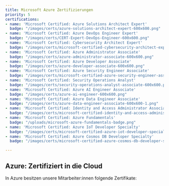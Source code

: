```yaml
---
title: Microsoft Azure Zertifizierungen
priority: 5
certifications:
- name: 'Microsoft Certified: Azure Solutions Architect Expert'
  badge: "/images/certs/azure-solutions-architect-expert-600x600.png"
- name: 'Microsoft Certified: Azure DevOps Engineer Expert'
  badge: "/images/certs/CERT-Expert-DevOps-Engineer-600x600.png"
- name: 'Microsoft Certified: Cybersecurity Architect Expert'
  badge: "/images/certs/microsoft-certified-cybersecurity-architect-expert.png"
- name: 'Microsoft Certified: Azure Administrator Associate'
  badge: "/images/certs/azure-administrator-associate-600x600.png"
- name: 'Microsoft Certified: Azure Developer Associate'
  badge: "/images/certs/azure-developer-associate-600x600.png"
- name: 'Microsoft Certified: Azure Security Engineer Associate'
  badge: "/images/certs/microsoft-certified-azure-security-engineer-associate.png"
- name: 'Microsoft Certified: Security Operations Analyst'
  badge: "/images/certs/security-operations-analyst-associate-600x600.png"
- name: 'Microsoft Certified: Azure AI Engineer Associate'
  badge: "/images/certs/azure-ai-engineer-600x600.png"
- name: 'Microsoft Certified: Azure Data Engineer Associate'
  badge: "/images/certs/azure-data-engineer-associate-600x600-1.png"
- name: 'Microsoft Certified: Identity and Access Administrator Associate'
  badge: "/images/certs/microsoft-certified-identity-and-access-administrator-associate-600x600.png"
- name: 'Microsoft Certified: Azure Fundamentals'
  badge: "/uploads/microsoft-azure-fundamentals-badge.png"
- name: 'Microsoft Certified: Azure IoT Developer Specialty'
  badge: "/images/certs/microsoft-certified-azure-iot-developer-specialty-600x600.png"
- name: 'Microsoft Certified: Azure Cosmos DB Developer Specialty'
  badge: "/images/certs/microsoft-certified-azure-cosmos-db-developer-specialty.png"

---
```

## Azure: Zertifiziert in die Cloud

In Azure besitzen unsere Mitarbeiter:innen folgende Zertifikate: